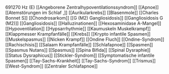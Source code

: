 691270 Hz (E)
[[Angeborene Zentralhypoventilationssyndrom]]
[[Apnoe]]
[[Atemstörungen im Schlaf ,]]
[[Aurikularkrebs]]
[[Blasenmole]]
[[Charles Bonnet S]]
[[Chondrosarkom]]
[[G (M2) Gangliosidosis]]
[[Gangliosidosis G (M2)]]
[[Gangliosidosis]]
[[Halluzinationen]]
[[Hexosaminidase A-Mangel]]
[[Hypoventilation]]
[[Hypsarrhythmie]]
[[Kaumuskeln Muskelkrampf]]
[[Klappmesser Krampfanfälle]]
[[Krebs]]
[[Krypto infantile Spasmen]]
[[Muskelspasmus]]
[[Nicken Krampf]]
[[Ondine Fluch]]
[[Ondine-Syndrom]]
[[Rachischisis]]
[[Salaam Krampfanfälle]]
[[Schlafapnoe]]
[[Spasmen]]
[[Spasmus Nutans]]
[[Spasmus]]
[[Spina Bifida]]
[[Spinal Dysraphie]]
[[Status Dysraphicus]]
[[Stickler-Syndrom]]
[[Symptomatische infantile Spasmen]]
[[Tay-Sachs-Krankheit]]
[[Tay-Sachs-Syndrom]]
[[Trismus]]
[[West-Syndrom]]
[[Zentraler Schlafapnoe]]